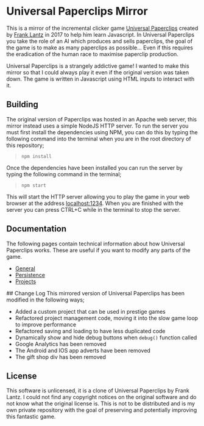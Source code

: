 # Universal Paperclips Mirror
This is a mirror of the incremental clicker game [Universal Paperclips](http://www.decisionproblem.com/paperclips/) created by [Frank Lantz](https://en.wikipedia.org/wiki/Frank_Lantz) in 2017 to help him learn Javascript. In Universal Paperclips you take the role of an AI which produces and sells paperclips, the goal of the game is to make as many paperclips as possible... Even if this requires the eradication of the human race to maximise paperclip production.

Universal Paperclips is a strangely addictive game! I wanted to make this mirror so that I could always play it even if the original version was taken down. The game is written in Javascript using HTML inputs to interact with it.

## Building
The original version of Paperclips was hosted in an Apache web server, this mirror instead uses a simple NodeJS HTTP server. To run the server you must first install the dependencies using NPM, you can do this by typing the following command into the terminal when you are in the root directory of this repository;

> `npm install`

Once the dependencies have been installed you can run the server by typing the following command in the terminal;

> `npm start`

This will start the HTTP server allowing you to play the game in your web browser at the address [localhost:1234](http://localhost:1234). When you are finished with the server you can press CTRL+C while in the terminal to stop the server.

## Documentation
The following pages contain technical information about how Universal Paperclips works. These are useful if you want to modify any parts of the game.

- [General](docs/general.md)
- [Persistence](docs/persistence.md)
- [Projects](docs/projects.md)

## Change Log
This mirrored version of Universal Paperclips has been modified in the following ways;

- Added a custom project that can be used in prestige games
- Refactored project management code, moving it into the slow game loop to improve performance
- Refactored saving and loading to have less duplicated code
- Dynamically show and hide debug buttons when `debug()` function called
- Google Analytics has been removed
- The Android and IOS app adverts have been removed
- The gift shop div has been removed

## License
This software is unlicensed, it is a clone of Universal Paperclips by Frank Lantz. I could not find any copyright notices on the original software and do not know what the original license is. This is not to be distributed and is my own private repository with the goal of preserving and potentially improving this fantastic game.
